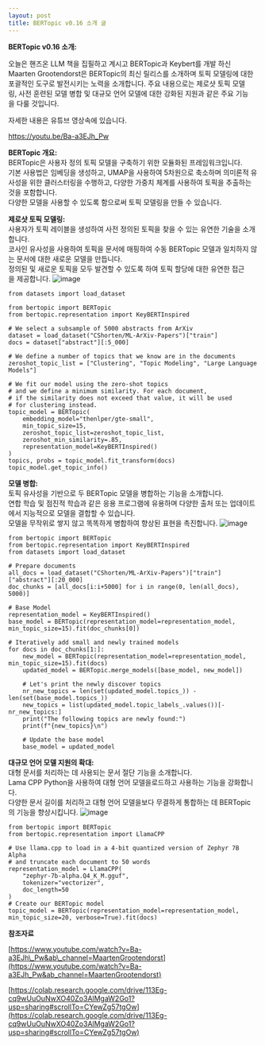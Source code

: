 ```yaml
---
layout: post
title: BERTopic v0.16 소개 글
---
```


**BERTopic v0.16 소개:**

오늘은 핸즈온 LLM 책을 집필하고 계시고 BERTopic과 Keybert를 개발 하신 Maarten Grootendorst은 BERTopic의 최신 릴리스를 소개하며 토픽 모델링에 대한 포괄적인 도구로 발전시키는 노력을 소개합니다. 주요 내용으로는 제로샷 토픽 모델링, 사전 훈련된 모델 병합 및 대규모 언어 모델에 대한 강화된 지원과 같은 주요 기능을 다룰 것입니다.

자세한 내용은 유튜브 영상속에 있습니다.


https://youtu.be/Ba-a3EJh_Pw


  
**BERTopic 개요:**  
BERTopic은 사용자 정의 토픽 모델을 구축하기 위한 모듈화된 프레임워크입니다.  
기본 사용법은 임베딩을 생성하고, UMAP을 사용하여 5차원으로 축소하며 의미론적 유사성을 위한 클러스터링을 수행하고, 다양한 가중치 체계를 사용하여 토픽을 추출하는 것을 포함합니다.  
다양한 모델을 사용할 수 있도록 함으로써 토픽 모델링을 만들 수 있습니다.

  
**제로샷 토픽 모델링:**  
사용자가 토픽 레이블을 생성하여 사전 정의된 토픽을 찾을 수 있는 유연한 기술을 소개합니다.  
코사인 유사성을 사용하여 토픽을 문서에 매핑하여 수동 BERTopic 모델과 일치하지 않는 문서에 대한 새로운 모델을 만듭니다.  
정의된 및 새로운 토픽을 모두 발견할 수 있도록 하여 토픽 할당에 대한 유연한 접근을 제공합니다.
![image](https://github.com/hypro2/hypro2.github.io/assets/84513149/1ac4f14e-0f66-4e38-a4fc-5ce3f889279a)



```
from datasets import load_dataset

from bertopic import BERTopic
from bertopic.representation import KeyBERTInspired

# We select a subsample of 5000 abstracts from ArXiv
dataset = load_dataset("CShorten/ML-ArXiv-Papers")["train"]
docs = dataset["abstract"][:5_000]

# We define a number of topics that we know are in the documents
zeroshot_topic_list = ["Clustering", "Topic Modeling", "Large Language Models"]

# We fit our model using the zero-shot topics
# and we define a minimum similarity. For each document,
# if the similarity does not exceed that value, it will be used
# for clustering instead.
topic_model = BERTopic(
    embedding_model="thenlper/gte-small",
    min_topic_size=15,
    zeroshot_topic_list=zeroshot_topic_list,
    zeroshot_min_similarity=.85,
    representation_model=KeyBERTInspired()
)
topics, probs = topic_model.fit_transform(docs)
topic_model.get_topic_info()
```

  
**모델 병합:**  
토픽 유사성을 기반으로 두 BERTopic 모델을 병합하는 기능을 소개합니다.  
연합 학습 및 점진적 학습과 같은 응용 프로그램에 유용하며 다양한 출처 또는 업데이트에서 지능적으로 모델을 결합할 수 있습니다.  
모델을 무작위로 쌓지 않고 똑똑하게 병합하여 향상된 표현을 촉진합니다.
![image](https://github.com/hypro2/hypro2.github.io/assets/84513149/51eed14c-65a3-4ffe-aa87-a83d2b475dd2)



```
from bertopic import BERTopic
from bertopic.representation import KeyBERTInspired
from datasets import load_dataset

# Prepare documents
all_docs = load_dataset("CShorten/ML-ArXiv-Papers")["train"]["abstract"][:20_000]
doc_chunks = [all_docs[i:i+5000] for i in range(0, len(all_docs), 5000)]

# Base Model
representation_model = KeyBERTInspired()
base_model = BERTopic(representation_model=representation_model, min_topic_size=15).fit(doc_chunks[0])

# Iteratively add small and newly trained models
for docs in doc_chunks[1:]:
    new_model = BERTopic(representation_model=representation_model, min_topic_size=15).fit(docs)
    updated_model = BERTopic.merge_models([base_model, new_model])

    # Let's print the newly discover topics
    nr_new_topics = len(set(updated_model.topics_)) - len(set(base_model.topics_))
    new_topics = list(updated_model.topic_labels_.values())[-nr_new_topics:]
    print("The following topics are newly found:")
    print(f"{new_topics}\n")

    # Update the base model
    base_model = updated_model
```

  
**대규모 언어 모델 지원의 확대:**  
대형 문서를 처리하는 데 사용되는 문서 절단 기능을 소개합니다.  
Lama CPP Python을 사용하여 대형 언어 모델을로드하고 사용하는 기능을 강화합니다.  
다양한 문서 길이를 처리하고 대형 언어 모델을보다 무결하게 통합하는 데 BERTopic의 기능을 향상시킵니다.
![image](https://github.com/hypro2/hypro2.github.io/assets/84513149/7ebcd7cd-d96f-42fd-b8a7-77850dde1265)


```
from bertopic import BERTopic
from bertopic.representation import LlamaCPP

# Use llama.cpp to load in a 4-bit quantized version of Zephyr 7B Alpha
# and truncate each document to 50 words
representation_model = LlamaCPP(
    "zephyr-7b-alpha.Q4_K_M.gguf",
    tokenizer="vectorizer",
    doc_length=50
)
# Create our BERTopic model
topic_model = BERTopic(representation_model=representation_model, min_topic_size=20, verbose=True).fit(docs)
```

**참조자료**

[https://www.youtube.com/watch?v=Ba-a3EJh\_Pw&ab\_channel=MaartenGrootendorst](https://www.youtube.com/watch?v=Ba-a3EJh_Pw&ab_channel=MaartenGrootendorst)

[https://colab.research.google.com/drive/113Eg-cq9wUuOuNwXO40Zo3AlMgaW2Go1?usp=sharing#scrollTo=CYewZg57tgOw](https://colab.research.google.com/drive/113Eg-cq9wUuOuNwXO40Zo3AlMgaW2Go1?usp=sharing#scrollTo=CYewZg57tgOw)
